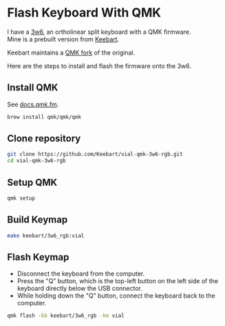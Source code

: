 # Flash Keyboard With QMK

I have a [3w6](https://github.com/weteor/3W6), an ortholinear split keyboard with a QMK firmware.\
Mine is a prebuilt version from [Keebart](https://www.keebart.com/de/produkte/3w6).

Keebart maintains a [QMK fork](https://github.com/Keebart/vial-qmk-3w6-rgb) of the original.

Here are the steps to install and flash the firmware onto the 3w6.

## Install QMK

See [docs.qmk.fm](https://docs.qmk.fm/).

```bash
brew install qmk/qmk/qmk
```

## Clone repository

```bash
git clone https://github.com/Keebart/vial-qmk-3w6-rgb.git
cd vial-qmk-3w6-rgb
```

## Setup QMK

```bash
qmk setup
```

## Build Keymap

```bash
make keebart/3w6_rgb:vial
```

## Flash Keymap

- Disconnect the keyboard from the computer.
- Press the "Q" button, which is the top-left button on the left side of the keyboard directly below the USB connector.
- While holding down the "Q" button, connect the keyboard back to the computer.

```bash
qmk flash -kb keebart/3w6_rgb -km vial
```
